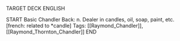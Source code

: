 TARGET DECK
ENGLISH

START
Basic
Chandler
Back: n. Dealer in candles, oil, soap, paint, etc. [french: related to *candle]
Tags: [[Raymond_Chandler]], [[Raymond_Thornton_Chandler]]
END
